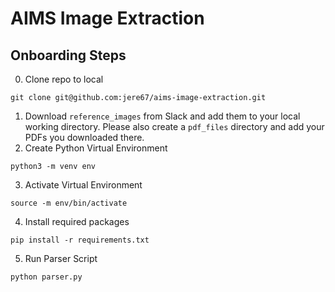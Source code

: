 # AIMS Image Extraction

## Onboarding Steps
0. Clone repo to local
```
git clone git@github.com:jere67/aims-image-extraction.git
```
1. Download `reference_images` from Slack and add them to your local working directory. Please also create a  `pdf_files` directory and add your PDFs you downloaded there.
2. Create Python Virtual Environment
```
python3 -m venv env
```
3. Activate Virtual Environment
```
source -m env/bin/activate
```
4. Install required packages
```
pip install -r requirements.txt
```
5. Run Parser Script
```
python parser.py
```
